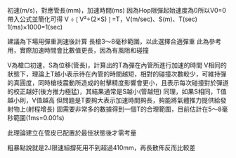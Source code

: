 初速(m/s)，對應管長(mm)，加速時間(ms)
因為Hop阻彈起始速度為0所以V0=0帶入公式並簡化可得
V ÷❲V²÷(2×S)❳=T，V(m/sec)、S(m)、T(sec)
1(ms)×1000=1(sec)

建議為下場用彈重測速後計算
長槍3～8毫秒範圍，以此選擇合適彈重
此為參考用，實際加速時間會比數值更長，因為有風阻和碰撞

V為槍口初速，S為位移(管長)，計算出的T為彈在內管所進行加速的時間
V相同的狀態下，理論上T越小表示待在內管的時間越短，相對的碰撞次數較少，可維持彈的真圓度，同時槍枝震動所造成的射擊精度影響會更小，且表示每次碰撞對於彈道的校正越好(後方推力極猛)，其結果通常是S越小(管越短)
同理，如果S相同，T值越小則，V值越高
但問題是T要夠大表示加速時間夠長，夠能將氣體推力提供給發射物上(射程增長)
固需要非常多的數據得到一個T的合理範圍，目前估計在5～8毫秒範圍(1ms=0.001s)

此理論建立在管皮已配置於最佳狀態後才需考量

粗暴點說就是2J限速組撐死用不到超過410mm，再長散佈反而比較差